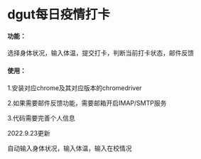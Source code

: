 # dgut每日疫情打卡

#### 功能：

选择身体状况，输入体温，提交打卡，判断当前打卡状态，邮件反馈

#### 使用：

1.安装对应chrome及其对应版本的chromedriver

2.如果需要邮件反馈功能，需要邮箱开启IMAP/SMTP服务

3.代码需要完善个人信息



2022.9.23更新

自动输入身体状况，输入体温，输入在校情况
